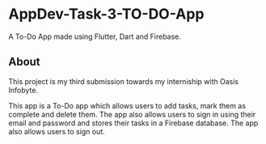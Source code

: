 # AppDev-Task-3-TO-DO-App

A To-Do App made using Flutter, Dart and Firebase.

## About

This project is my third submission towards my interniship with Oasis Infobyte.

This app is a To-Do app which allows users to add tasks, mark them as complete and delete them. The app also allows users to sign in using their email and password and stores their tasks in a Firebase database. The app also allows users to sign out.